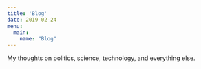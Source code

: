 ```yaml
---
title: 'Blog'
date: 2019-02-24
menu:
  main:
    name: "Blog"
---
```


My thoughts on politics, science, technology, and everything else. 